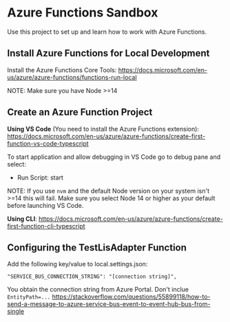 # Azure Functions Sandbox
Use this project to set up and learn how to work with Azure Functions.

## Install Azure Functions for Local Development
Install the Azure Functions Core Tools:
https://docs.microsoft.com/en-us/azure/azure-functions/functions-run-local

NOTE: Make sure you have Node >=14

## Create an Azure Function Project
**Using VS Code** (You need to install the Azure Functions extension):
https://docs.microsoft.com/en-us/azure/azure-functions/create-first-function-vs-code-typescript

To start application and allow debugging in VS Code go to debug pane and select:
- Run Script: start

NOTE: If you use `nvm` and the default Node version on your system isn't >=14 this will fail.
Make sure you select Node 14 or higher as your default before launching VS Code.

**Using CLI**:
https://docs.microsoft.com/en-us/azure/azure-functions/create-first-function-cli-typescript

## Configuring the TestLisAdapter Function
Add the following key/value to local.settings.json:
```
"SERVICE_BUS_CONNECTION_STRING": "[connection string]",
```
You obtain the connection string from Azure Portal. Don't inclue `EntityPath=...` https://stackoverflow.com/questions/55899118/how-to-send-a-message-to-azure-service-bus-event-to-event-hub-bus-from-single